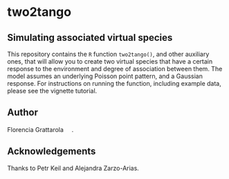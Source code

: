# two2tango
## Simulating associated virtual species

This repository contains the `R` function `two2tango()`, and other auxiliary ones, that will allow you to create two virtual species that have a certain response to the environment and degree of association between them. The model assumes an underlying Poisson point pattern, and a Gaussian response. For instructions on running the function, including example data, please see the vignette tutorial.  

## Author 
Florencia Grattarola <a dir="ltr" href="http://orcid.org/0000-0001-8282-5732" target="_blank"><img class="is-rounded" src="https://upload.wikimedia.org/wikipedia/commons/0/06/ORCID_iD.svg" width="15"></a>. 

## Acknowledgements
Thanks to Petr Keil and Alejandra Zarzo-Arias.  
